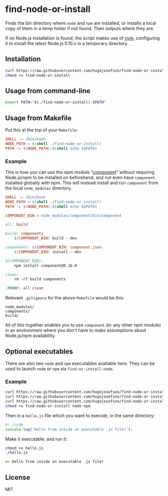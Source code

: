 # find-node-or-install

Finds the bin directory where `node` and `npm` are installed, or installs a local copy of them in a temp folder if not found. Then outputs where they are.

If no Node.js installation is found, the script makes use of [nvm](https://github.com/creationix/nvm), configuring it to install the latest Node.js 0.10.x in a temporary directory.

## Installation

```bash
curl https://raw.githubusercontent.com/hugojosefson/find-node-or-install/master/find-node-or-install -o find-node-or-install
chmod +x find-node-or-install
```

## Usage from command-line

```bash
export PATH="$(./find-node-or-install):$PATH"
```

## Usage from Makefile

Put this at the top of your `Makefile`:

```Makefile
SHELL := /bin/bash
NODE_PATH = $(shell ./find-node-or-install)
PATH := $(NODE_PATH):$(shell echo $$PATH)
```

### Example

This is how you can use the npm module "[component](https://github.com/component/component)" without requiring Node.js/npm to be installed on beforehand, and not even have `component` installed globally with npm. This will instead install and run `component` from the local `node_modules` directory.

```Makefile
SHELL := /bin/bash
NODE_PATH = $(shell ./find-node-or-install)
PATH := $(NODE_PATH):$(shell echo $$PATH)

COMPONENT_BIN = node_modules/component/bin/component

all: build

build: components
	$(COMPONENT_BIN) build --dev

components: $(COMPONENT_BIN) component.json
	$(COMPONENT_BIN) install --dev

$(COMPONENT_BIN):
	npm install component@0.16.0

clean:
	rm -rf build components

.PHONY: all clean
```

Relevant `.gitignore` for the above `Makefile` would be this:

    node_modules/
    components/
    build/

All of this together enables you to use `component` (or any other npm module) in an environment where you don't have to make assumptions about Node.js/npm availability.

## Optional executables

There are also two `node` and `npm` executables available here. They can be used to launch `node` or `npm` via `find-or-install-node`.

### Example

```bash
curl https://raw.githubusercontent.com/hugojosefson/find-node-or-install/master/find-node-or-install -o find-node-or-install
curl https://raw.githubusercontent.com/hugojosefson/find-node-or-install/master/node -o node
curl https://raw.githubusercontent.com/hugojosefson/find-node-or-install/master/npm -o npm
chmod +x find-node-or-install node npm
```

Then in a `hello.js` file which you want to execute, in the same directory:

```javascript
#!./node
console.log('Hello from inside an executable .js file!');
```

Make it executable, and run it:

```bash
chmod +x hello.js
./hello.js

=> Hello from inside an executable .js file!
```

## License

  MIT
